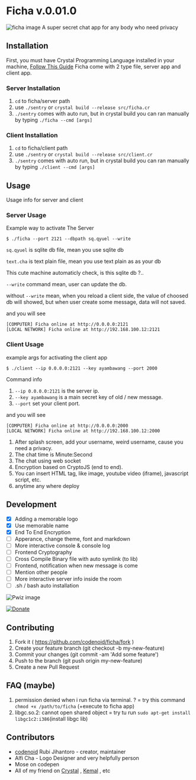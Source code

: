 # Ficha v.0.01.0
![ficha image](https://raw.githubusercontent.com/codenoid/ficha/master/ficha.jpg)
A super secret chat app for any body who need privacy

## Installation
First, you must have Crystal Programming Language installed in your machine, [Follow This Guide](http://jihantoro.net/read/install-crystal-language-on-ubuntu)
Ficha come with 2 type file, server app and client app.
### Server Installation
1. ``cd`` to ficha/server path
2. use ``./sentry`` or ``crystal build --release src/ficha.cr ``
3. `` ./sentry `` comes with auto run, but in crystal build you can ran manually by typing `` ./ficha --cmd [args] ``

### Client Installation
1. ``cd`` to ficha/client path
2. use ``./sentry`` or ``crystal build --release src/client.cr ``
3. `` ./sentry `` comes with auto run, but in crystal build you can ran manually by typing `` ./client --cmd [args] ``

## Usage
Usage info for server and client

### Server Usage
Example way to activate The Server
```
$ ./ficha --port 2121 --dbpath sq.qyuel --write
```
`` sq.qyuel `` is sqlite db file, mean you use sqlite db

`` text.cha `` is text plain file, mean you use text plain as as your db

This cute machine automaticly check, is this sqlite db ?..

`` --write `` command mean, user can update the db.

without ``--write`` mean, when you reload a client side, the value of choosed db will showed, but when user create some message, data will not saved.

and you will see
```
[COMPUTER] Ficha online at http://0.0.0.0:2121
[LOCAL NETWORK] Ficha online at http://192.168.100.12:2121
```
### Client Usage
example args for activating the client app
```
$ ./client --ip 0.0.0.0:2121 --key ayambawang --port 2000
```
Command info
1. `` --ip 0.0.0.0:2121 `` is the server ip.
2. `` --key ayambawang `` is a main secret key of old / new message.
3. `` --port `` set your client port.

and you will see
```
[COMPUTER] Ficha online at http://0.0.0.0:2000
[LOCAL NETWORK] Ficha online at http://192.168.100.12:2000
```

1. After splash screen, add your username, weird username, cause you need a privacy.
2. The chat time is Minute:Second
3. The chat using web socket
4. Encryption based on CryptoJS (end to end).
5. You can insert HTML tag, like image, youtube video (iframe), javascript script, etc.
6. anytime any where deploy

## Development

- [x] Adding a memorable logo
- [x] Use memorable name
- [x] End To End Encryption
- [ ] Apperance, change theme, font and markdown
- [ ] More interactive console & console log
- [ ] Frontend Cryptography
- [ ] Cross Compile Binary file with auto symlink (to lib)
- [ ] Frontend, notification when new message is come
- [ ] Mention other people
- [ ] More interactive server info inside the room
- [ ] .sh / bash auto installation

![Pwiz image](https://raw.githubusercontent.com/codenoid/ficha/master/pwiz.jpeg)

[![Donate](https://img.shields.io/badge/Donate-PayPal-green.svg)](https://paypal.me/Rulli)

## Contributing

1. Fork it ( https://github.com/codenoid/ficha/fork )
2. Create your feature branch (git checkout -b my-new-feature)
3. Commit your changes (git commit -am 'Add some feature')
4. Push to the branch (git push origin my-new-feature)
5. Create a new Pull Request

## FAQ (maybe)
1. permission denied when i run ficha via terminal. ? = try this command ``chmod +x /path/to/ficha`` (+execute to ficha app)
2. libgc.so.2: cannot open shared object = try tu run `` sudo apt-get install libgc1c2:i386 ``(install libgc lib)

## Contributors

- [codenoid](https://github.com/codenoid) Rubi Jihantoro - creator, maintainer
- Alfi Cha - Logo Designer and very helpfully person
- Mose on codepen
- All of my friend on [Crystal](https://gitter.im/crystal-lang/crystal) , [Kemal](https://gitter.im/sdogruyol/kemal) , etc
